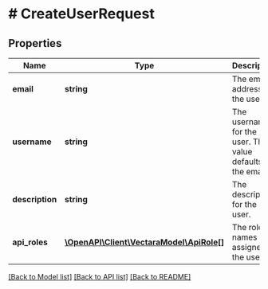 # # CreateUserRequest

## Properties

Name | Type | Description | Notes
------------ | ------------- | ------------- | -------------
**email** | **string** | The email address for the user. |
**username** | **string** | The username for the user. The value defaults to the email. | [optional]
**description** | **string** | The description for the user. | [optional]
**api_roles** | [**\OpenAPI\Client\VectaraModel\ApiRole[]**](ApiRole.md) | The role names assigned to the user. | [optional]

[[Back to Model list]](../../README.md#models) [[Back to API list]](../../README.md#endpoints) [[Back to README]](../../README.md)

